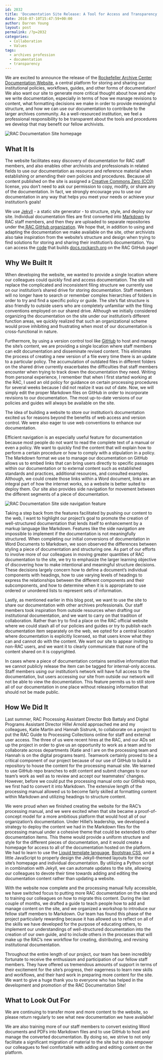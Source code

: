 ```yaml
---
id: 2032
title: 'Documentation Site Release: A Tool for Access and Transparency, a Push for Better Documentation Writing'
date: 2018-07-10T15:47:59+00:00
author: Darren Young
layout: post
permalink: /?p=2032
categories:
  - Collaboration
  - Values
tags:
  - archives profession
  - documentation
  - transparency
---
```

<span style="font-weight: 400">We are excited to announce the release of the <a href="http://docs.rockarch.org/">Rockefeller Archive Center Documentation Website</a></span><span style="font-weight: 400">, a central platform for storing and sharing our institutional policies, workflows, guides, and other forms of documentation! We also want our site to generate more critical thought about how and why we write documentation, especially in terms of how we manage revisions to content, what formatting decisions we make in order to provide meaningful structure, and how we can use our documentation to contribute to the larger archives community. As a well-resourced institution, we feel a professional responsibility to be transparent about the tools and procedures we develop that may benefit our fellow archivists.</span>

![RAC Documentation Site homepage](http://blog.rockarch.org/wp-content/uploads/2018/07/docs-home-pic4.png)

<!--more-->

## What It Is

<span style="font-weight: 400">The website facilitates easy discovery of documentation for RAC staff members, and also enables other archivists and professionals in related fields to use our documentation as resource and reference material when establishing or amending their own policies and procedures. Because all content published on the site is assigned a <a href="https://creativecommons.org/publicdomain/zero/1.0/">Creative Commons Zero (CC0)</a> </span><span style="font-weight: 400">license, you don’t need to ask our permission to copy, modify, or share any of the documentation. In fact, we strongly encourage you to use our documentation in any way that helps you meet your needs or achieve your institution’s goals!</span>

<span style="font-weight: 400">We use <a href="https://jekyllrb.com/">Jekyll</a></span><span style="font-weight: 400"> - a static site generator - to structure, style, and deploy our site. Individual documentation files are first converted into <a href="https://www.markdownguide.org">Markdown</a> </span><span style="font-weight: 400">by RAC staff members, and then they are uploaded to separate repositories under the<a href="https://github.com/RockefellerArchiveCenter"> RAC GitHub organization</a></span><span style="font-weight: 400">. We hope that, in addition to using and adapting the documentation we make available on the site, other archivists also take inspiration from the website’s structure and design when trying to find solutions for storing and sharing their institution’s documentation. You can access the <a href="https://github.com/RockefellerArchiveCenter/docs-build">code</a> that builds <a href="http://docs.rockarch.org/">docs.rockarch.org</a> on the RAC GitHub page</span><span style="font-weight: 400">!</span>

## Why We Built It

<span style="font-weight: 400">When developing the website, we wanted to provide a single location where our colleagues could quickly find and access documentation. The site will replace the complicated and inconsistent filing structure we currently use on our institution’s shared drive for storing documentation. Staff members will no longer have to search or remember complex hierarchies of folders in order to try and find a specific policy or guide. The site’s flat structure is also friendly to outside users who are completely unfamiliar with the filing conventions employed on our shared drive. Although we initially considered organizing the documentation on the site under our institution’s different function areas, we quickly realized that such an organizational scheme would prove inhibiting and frustrating when most of our documentation is cross-functional in nature. </span>

<span style="font-weight: 400">Furthermore, by using a version control tool like <a href="https://github.com/">GitHub</a></span><span style="font-weight: 400"> to host and manage the site’s content, we are providing a single location where staff members can edit documentation and disseminate revised content. This eliminates the process of creating a new version of a file every time there is an update to a particular policy. The accumulation of outdated files in different folders on the shared drive currently exacerbates the difficulties that staff members encounter when trying to track down the documentation they need. Writing from personal experience, I remember that when I first started working at the RAC, I used an old policy for guidance on certain processing procedures for several weeks because I did not realize it was out of date. Now, we will simply edit the proper Markdown files on GitHub in order to incorporate revisions to our documentation. The most up-to-date versions of our policies and guides will always be available on the site. </span>

<span style="font-weight: 400">The idea of building a website to store our institution’s documentation excited us for reasons beyond the benefits of web access and version control. We were also eager to use web conventions to enhance our documentation.</span>

<span style="font-weight: 400">Efficient navigation is an especially useful feature for documentation because most people do not want to read the complete text of a manual or even a policy. We want to quickly find the content that will explain how to perform a certain procedure or how to comply with a stipulation in a policy. The Markdown format we use to manage our documentation on GitHub allows us to embed links that can bring users directly to specific passages within our documentation or to external content such as established standards and practices, additional resources, and consulted examples. Although, we could create those links within a Word document, links are an integral part of how the internet works, so a website is better suited to deploy them. Our site also provides side navigation for movement between the different segments of a piece of documentation.</span>

![RAC Documentation Site side navigation feature](http://blog.rockarch.org/wp-content/uploads/2018/07/docs-features-pic2.png)

<span style="font-weight: 400">Taking a step back from the features facilitated by pushing our content to the web, I want to highlight our project’s goal to promote the creation of well-structured documentation that lends itself to enhancement by a markup language like Markdown. Features like the side navigation are impossible to implement if the documentation is not meaningfully structured. When completing our initial conversions of documentation in Word Documents to Markdown, we soon observed the differences between styling a piece of documentation and structuring one. As part of our efforts to involve more of our colleagues in moving greater quantities of RAC documentation to the site, we try to emphasize the larger learning objective of discovering how to make intentional and meaningful structure decisions. These decisions largely concern how to define a document’s individual components with headings, how to use varying levels of headings to express the relationships between the different components and their subcomponents, and how to determine when it is is appropriate to use ordered or unordered lists to represent sets of information.</span>

<span style="font-weight: 400">Lastly, as mentioned earlier in this blog post, we want to use the site to share our documentation with other archives professionals. Our staff members took inspiration from outside resources when drafting our institutional documentation, and we want to carry on that tradition of collaboration. Rather than try to find a place on the RAC official website where we could stash all of our policies and guides or try to publish each documentation item separately on the web, we opted for a central location where documentation is explicitly licensed, so that users know what they can and cannot do with the content. We want our site to appear inviting to non-RAC users, and we want it to clearly communicate that none of the content shared on it is copyrighted. </span>

<span style="font-weight: 400">In cases where a piece of documentation contains sensitive information that we cannot publicly release the item can be tagged for internal-only access. Staff members using our institution’s network will have full access to the documentation, but users accessing our site from outside our network will not be able to view the documentation. This feature permits us to still store all of our documentation in one place without releasing information that should not be made public.</span>

## How We Did It

<span style="font-weight: 400">Last summer, RAC Processing Assistant Director Bob Battaly and Digital Programs Assistant Director Hillel Arnold approached me and my colleagues, Katie Martin and Hannah Sistrunk, to collaborate on a project to put the RAC Guide to Processing Collections online for staff and external user access. The three of us were recent hires at the RAC, and our ADs set up the project in order to give us an opportunity to work as a team and to collaborate across departments (Katie and I are on the processing team and Hannah is on the digital programs team). Teamwork certainly proved to be a critical component of our project because of our use of GitHub to build a repository to house the content for the processing manual site. We learned to use GitHub repo branches to edit content and submit changes to our team’s work as well as to review and accept our teammates’ changes. However, before we could put the processing manual onto our GitHub repo, we first had to convert it into Markdown. The extensive length of the processing manual allowed us to become fairly skilled at formatting content within Markdown and utilizing headings to structure content. </span>

<span style="font-weight: 400">We were proud when we finished creating the website for the RAC’s processing manual, and we were excited when that site became a proof-of-concept model for a more ambitious platform that would host all of our organization’s documentation. Under Hillel’s leadership, we developed a strategy to deploy the content we had in the Markdown files for the processing manual under a cohesive theme that could be extended to other documentation items. This theme would provide a uniform structure and style for the different pieces of documentation, and it would create a homepage for access to all of the documentation hosted on the platform. We had to learn to use the <a href="https://shopify.github.io/liquid/">Liquid template language</a></span><span style="font-weight: 400">, <a href="https://getbootstrap.com/">Bootstrap CSS</a>,</span><span style="font-weight: 400"> and a little JavaScript to properly design the Jekyll-themed layouts for the our site’s homepage and individual documentation. By utilizing a Python script in combination with Jekyll, we can automate updates to the site, allowing our colleagues to devote their time towards adding and editing the documentation content rather than updating a website.</span>

<span style="font-weight: 400">With the website now complete and the processing manual fully accessible, we have switched focus to putting more RAC documentation on the site and to training our colleagues on how to migrate this content. During the last couple of months, we drafted a guide to teach people how to add and manage content on the site, and we organized a workshop to introduce our fellow staff members to Markdown. Our team has found this phase of the project particularly rewarding because it has allowed us to reflect on all of the skills we have developed for the purpose of educating others, to implement our understandings of well-structured documentation into the creation of our own guide, and to include others in the processes that will make up the RAC’s new workflow for creating, distributing, and revising institutional documentation.  </span>  <span style="font-weight: 400">  </span>

<span style="font-weight: 400">Throughout the entire length of our project, our team has been incredibly fortunate to receive the enthusiasm and participation of our fellow staff members. They have offered us tremendous amounts of support in terms of their excitement for the site’s progress, their eagerness to learn new skills and workflows, and their hard work in preparing more content for the site. We want to give a huge thank you to everyone who has helped in the development and promotion of the RAC Documentation Site!</span>

## What to Look Out For

<span style="font-weight: 400">We are continuing to transfer more and more content to the website, so please return regularly to see what new documentation we have available! </span>

<span style="font-weight: 400">We are also training more of our staff members to convert existing Word documents and PDFs into Markdown files and to use GitHub to host and manage the converted documentation. By doing so, we strive to not only facilitate a significant migration of material to the site but to also empower our colleagues to feel comfortable with adding and editing content on the platform.</span>
